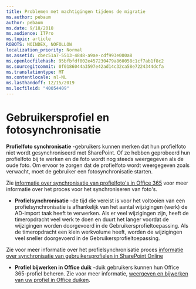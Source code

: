 ```yaml
---
title: Problemen met machtigingen tijdens de migratie
ms.author: pebaum
author: pebaum
ms.date: 9/18/2018
ms.audience: ITPro
ms.topic: article
ROBOTS: NOINDEX, NOFOLLOW
localization_priority: Normal
ms.assetid: cbec51a7-5513-4848-a9ae-cdf993e000a8
ms.openlocfilehash: 95bfbfdf002e457230479a860058c1cf7ab1f8c2
ms.sourcegitcommit: 0f0186044a3597e42ad14c32ca58e7224344dcfa
ms.translationtype: MT
ms.contentlocale: nl-NL
ms.lasthandoff: 12/15/2019
ms.locfileid: "40054409"
---
```

# <a name="user-profile-and-photo-synchronization"></a>Gebruikersprofiel en fotosynchronisatie

 **Profielfoto synchronisatie** -gebruikers kunnen merken dat hun profielfoto niet wordt gesynchroniseerd met SharePoint. Of ze hebben geprobeerd hun profielfoto bij te werken en de foto wordt nog steeds weergegeven als de oude foto. Om ervoor te zorgen dat de profielfoto wordt weergegeven zoals verwacht, moet de gebruiker een fotosynchronisatie starten. 
  
Zie [informatie over synchronisatie van profielfoto's in Office 365](https://go.microsoft.com/fwlink/?linkid=2022634) voor meer informatie over het proces voor het synchroniseren van foto's.
  
- **Profielsynchronisatie** -de tijd die vereist is voor het voltooien van een profielsynchronisatie is afhankelijk van het aantal wijzigingen (werk) de AD-import taak heeft te verwerken. Als er veel wijzigingen zijn, heeft de timeropdracht veel werk te doen en duurt het langer voordat de wijzigingen worden doorgevoerd in de Gebruikersprofieltoepassing. Als de timeropdracht een klein werkvolume heeft, worden de wijzigingen veel sneller doorgevoerd in de Gebruikersprofieltoepassing. 
  
Zie voor meer informatie over het profielsynchronisatie proces [informatie over synchronisatie van gebruikersprofielen in SharePoint Online](https://go.microsoft.com/fwlink/?linkid=2022639)
    
- **Profiel bijwerken in Office duik** -duik gebruikers kunnen hun Office 365-profiel beheren. Zie voor meer informatie, [weergeven en bijwerken van uw profiel in Office duiken](https://support.office.com/article/View-and-update-your-profile-in-Office-Delve-4e84343b-eedf-45a1-aeb9-8627ccca14ba).
    

